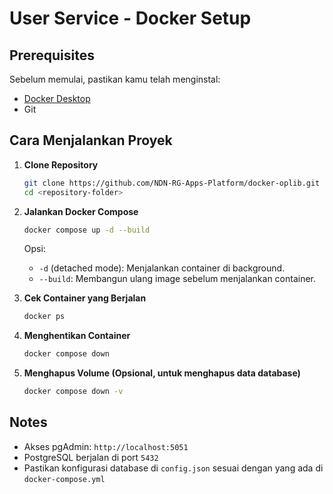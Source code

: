 # User Service - Docker Setup

## Prerequisites

Sebelum memulai, pastikan kamu telah menginstal:

- [Docker Desktop](https://www.docker.com/)
- Git

## Cara Menjalankan Proyek

1. **Clone Repository**
   ```sh
   git clone https://github.com/NDN-RG-Apps-Platform/docker-oplib.git
   cd <repository-folder>
   ```

2. **Jalankan Docker Compose**
   ```sh
   docker compose up -d --build
   ```

   Opsi:
   - `-d` (detached mode): Menjalankan container di background.
   - `--build`: Membangun ulang image sebelum menjalankan container.

3. **Cek Container yang Berjalan**
   ```sh
   docker ps
   ```

4. **Menghentikan Container**
   ```sh
   docker compose down
   ```

5. **Menghapus Volume (Opsional, untuk menghapus data database)**
   ```sh
   docker compose down -v
   ```

## Notes
- Akses pgAdmin: `http://localhost:5051`
- PostgreSQL berjalan di port `5432`
- Pastikan konfigurasi database di `config.json` sesuai dengan yang ada di `docker-compose.yml`
